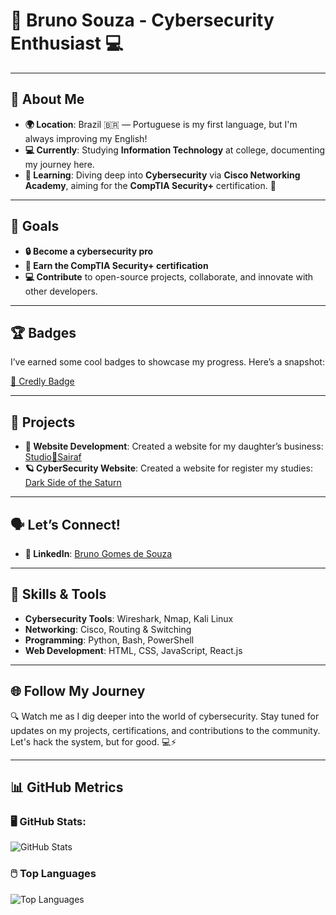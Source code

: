 # 👾 **Bruno Souza** - Cybersecurity Enthusiast 💻

---

## 🚀 **About Me**
- **🌍 Location**: Brazil 🇧🇷 — Portuguese is my first language, but I'm always improving my English!
- **💻 Currently**: Studying **Information Technology** at college, documenting my journey here.
- **🌱 Learning**: Diving deep into **Cybersecurity** via **Cisco Networking Academy**, aiming for the **CompTIA Security+** certification. 🔐

---

## 🎯 **Goals**
- **🔒 Become a cybersecurity pro**
- **📜 Earn the CompTIA Security+ certification**
- **💻 Contribute** to open-source projects, collaborate, and innovate with other developers.

---

## 🏆 **Badges**
I’ve earned some cool badges to showcase my progress. Here’s a snapshot:

[🔗 Credly Badge](https://www.credly.com/badges/f1b8acba-f8c2-4b31-aab7-df80cd6117ba/public_url)

---

## 🔧 **Projects**
- **💛 Website Development**: Created a website for my daughter’s business: [Studio💛Sairaf](https://www.studiosairaf.com.br)
- **🪐 CyberSecurity Website**: Created a website for register my studies: [Dark Side of the Saturn](https://dark-side-of-the-saturn.vercel.app/)

---

## 🗣️ **Let’s Connect!**
- **🔗 LinkedIn**: [Bruno Gomes de Souza](https://www.linkedin.com/in/bruno-g-souza-350830349/)

---

## 🔐 **Skills & Tools**
- **Cybersecurity Tools**: Wireshark, Nmap, Kali Linux
- **Networking**: Cisco, Routing & Switching
- **Programming**: Python, Bash, PowerShell
- **Web Development**: HTML, CSS, JavaScript, React.js

---

## 🌐 **Follow My Journey**
🔍 Watch me as I dig deeper into the world of cybersecurity. Stay tuned for updates on my projects, certifications, and contributions to the community. Let's hack the system, but for good. 💻⚡

---

## 📊 **GitHub Metrics**

### 🖥️ **GitHub Stats:**
![GitHub Stats](https://github-readme-stats.vercel.app/api?username=souzagbruno10&show_icons=true&hide_title=true&count_private=true&hide=prs&theme=dark&border_radius=10&text_color=00FF00)


### 🖱️ **Top Languages**
![Top Languages](https://github-readme-stats.vercel.app/api/top-langs/?username=souzagbruno10&layout=compact&theme=dark&border_radius=10&text_color=00FF00)


